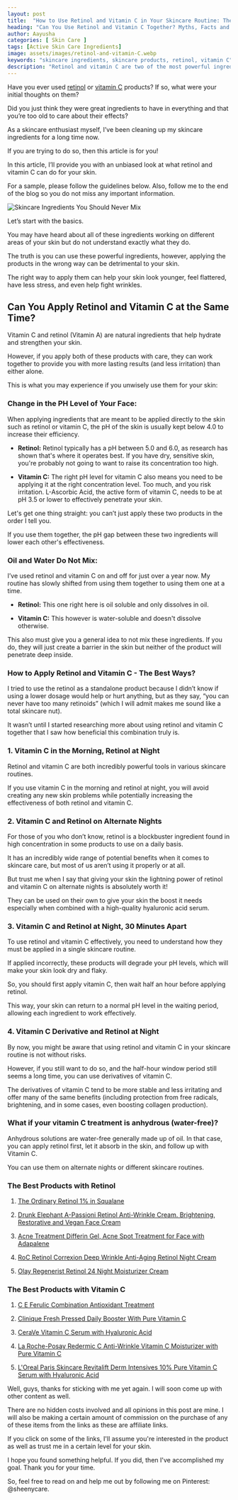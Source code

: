 ```yaml
---
layout: post
title:  "How to Use Retinol and Vitamin C in Your Skincare Routine: The Right and Wrong Way to Apply Them"
heading: "Can You Use Retinol and Vitamin C Together? Myths, Facts and Products"
author: Aayusha
categories: [ Skin Care ]
tags: [Active Skin Care Ingredients]
image: assets/images/retinol-and-vitamin-C.webp
keywords: "skincare ingredients, skincare products, retinol, vitamin C"
description: "Retinol and vitamin C are two of the most powerful ingredients for your skin. Both are known to fight wrinkles, build collagen and fade dark spots." 
---
```


Have you ever used <a href="https://www.sheenyskincare.com/retinol-in-skin-care-uses-benefits/" rel="dofollow" target="blank">retinol</a> or <a href="https://www.sheenyskincare.com/vitamin-c-benefits-for-skin/" rel="dofollow" target="blank">vitamin C</a> products? If so, what were your initial thoughts on them?

Did you just think they were great ingredients to have in everything and that you’re too old to care about their effects?

As a skincare enthusiast myself, I’ve been cleaning up my skincare ingredients for a long time now.

If you are trying to do so, then this article is for you! 

In this article, I’ll provide you with an unbiased look at what retinol and vitamin C can do for your skin.

For a sample, please follow the guidelines below. Also, follow me to the end of the blog so you do not miss any important information.


![Skincare Ingredients You Should Never Mix](/assets/images/skincare-ingredients-that-dont-go-well-together.png "Skincare Ingredients You Should Never Mix")

Let’s start with the basics.

You may have heard about all of these ingredients working on different areas of your skin but do not understand exactly what they do.

The truth is you can use these powerful ingredients, however, applying the products in the wrong way can be detrimental to your skin. 

The right way to apply them can help your skin look younger, feel flattered, have less stress, and even help fight wrinkles.

## Can You Apply Retinol and Vitamin C at the Same Time?

Vitamin C and retinol (Vitamin A) are natural ingredients that help hydrate and strengthen your skin.

However, if you apply both of these products with care, they can work together to provide you with more lasting results (and less irritation) than either alone.

This is what you may experience if you unwisely use them for your skin:

### Change in the PH Level of Your Face: 
When applying ingredients that are meant to be applied directly to the skin such as retinol or vitamin C, the pH of the skin is usually kept below 4.0 to increase their efficiency.

* <b>Retinol:</b> Retinol typically has a pH between 5.0 and 6.0, as research has shown that's where it operates best. If you have dry, sensitive skin, you're probably not going to want to raise its concentration too high.

* <b>Vitamin C:</b> The right pH level for vitamin C also means you need to be applying it at the right concentration level. Too much, and you risk irritation. L-Ascorbic Acid, the active form of vitamin C, needs to be at pH 3.5 or lower to effectively penetrate your skin.

Let's get one thing straight: you can’t just apply these two products in the order I tell you. 

If you use them together, the pH gap between these two ingredients will lower each other's effectiveness.

### Oil and Water Do Not Mix:

I’ve used retinol and vitamin C on and off for just over a year now. My routine has slowly shifted from using them together to using them one at a time. 

* <b>Retinol:</b> This one right here is oil soluble and only dissolves in oil.

* <b>Vitamin C:</b> This however is water-soluble and doesn't dissolve otherwise.

This also must give you a general idea to not mix these ingredients. If you do, they will just create a barrier in the skin but neither of the product will penetrate deep inside.

### How to Apply Retinol and Vitamin C - The Best Ways? 

I tried to use the retinol as a standalone product because I didn’t know if using a lower dosage would help or hurt anything, but as they say, “you can never have too many retinoids” (which I will admit makes me sound like a total skincare nut).

It wasn’t until I started researching more about using retinol and vitamin C together that I saw how beneficial this combination truly is.

### 1. Vitamin C in the Morning, Retinol at Night

Retinol and vitamin C are both incredibly powerful tools in various skincare routines.

If you use vitamin C in the morning and retinol at night, you will avoid creating any new skin problems while potentially increasing the effectiveness of both retinol and vitamin C.

### 2. Vitamin C and Retinol on Alternate Nights

For those of you who don’t know, retinol is a blockbuster ingredient found in high concentration in some products to use on a daily basis.

It has an incredibly wide range of potential benefits when it comes to skincare care, but most of us aren’t using it properly or at all.

But trust me when I say that giving your skin the lightning power of retinol and vitamin C on alternate nights is absolutely worth it! 

They can be used on their own to give your skin the boost it needs especially when combined with a high-quality hyaluronic acid serum.

### 3. Vitamin C and Retinol at Night, 30 Minutes Apart

To use retinol and vitamin C effectively, you need to understand how they must be applied in a single skincare routine. 

If applied incorrectly, these products will degrade your pH levels, which will make your skin look dry and flaky.

So, you should first apply vitamin C, then wait half an hour before applying retinol.

This way, your skin can return to a normal pH level in the waiting period, allowing each ingredient to work effectively.

### 4. Vitamin C Derivative and Retinol at Night

By now, you might be aware that using retinol and vitamin C in your skincare routine is not without risks.

However, if you still want to do so, and the half-hour window period still seems a long time, you can use derivatives of vitamin C.

The derivatives of vitamin C tend to be more stable and less irritating and offer many of the same benefits (including protection from free radicals, brightening, and in some cases, even boosting collagen production).

### What if your vitamin C treatment is anhydrous (water-free)?
Anhydrous solutions are water-free generally made up of oil. In that case, you can apply retinol first, let it absorb in the skin, and follow up with Vitamin C.

You can use them on alternate nights or different skincare routines.

### The Best Products with Retinol

1. <a target="_blank" href="https://www.amazon.com/gp/product/B0779YGB2G/ref=as_li_tl?ie=UTF8&camp=1789&creative=9325&creativeASIN=B0779YGB2G&linkCode=as2&tag=sheenycare-20&linkId=3272b1c882846b1995c21478626e9911">The Ordinary Retinol 1% in Squalane</a>


2. <a target="_blank" href="https://www.amazon.com/gp/product/B07KZSP4ZG/ref=as_li_tl?ie=UTF8&camp=1789&creative=9325&creativeASIN=B07KZSP4ZG&linkCode=as2&tag=sheenycare-20&linkId=17c0a129fb2420af37fa4ec34b5316fc">Drunk Elephant A-Passioni Retinol Anti-Wrinkle Cream. Brightening, Restorative and Vegan Face Cream</a>

3. <a target="_blank" href="https://www.amazon.com/gp/product/B07L1PHSY9/ref=as_li_tl?ie=UTF8&camp=1789&creative=9325&creativeASIN=B07L1PHSY9&linkCode=as2&tag=sheenycare-20&linkId=f6b758f2a2f99b43d6638ff76338481c">Acne Treatment Differin Gel, Acne Spot Treatment for Face with Adapalene</a>

4. <a target="_blank" href="https://www.amazon.com/gp/product/B00027DMI8/ref=as_li_tl?ie=UTF8&camp=1789&creative=9325&creativeASIN=B00027DMI8&linkCode=as2&tag=sheenycare-20&linkId=41586a542cd2380e359f483bcf05ebd7">RoC Retinol Correxion Deep Wrinkle Anti-Aging Retinol Night Cream</a>

5. <a target="_blank" href="https://www.amazon.com/gp/product/B08147WH37/ref=as_li_tl?ie=UTF8&camp=1789&creative=9325&creativeASIN=B08147WH37&linkCode=as2&tag=sheenycare-20&linkId=62cf8f00bd6efbc8fe0a779830350cde">Olay Regenerist Retinol 24 Night Moisturizer Cream</a>


### The Best Products with Vitamin C

1. <a target="_blank" href="https://www.amazon.com/gp/product/B000F6NX94/ref=as_li_tl?ie=UTF8&camp=1789&creative=9325&creativeASIN=B000F6NX94&linkCode=as2&tag=sheenycare-20&linkId=93e4584e17291e553db0ff85304ef0d2">C E Ferulic Combination Antioxidant Treatment</a>

2. <a target="_blank" href="https://www.amazon.com/gp/product/B078KP3NSW/ref=as_li_tl?ie=UTF8&camp=1789&creative=9325&creativeASIN=B078KP3NSW&linkCode=as2&tag=sheenycare-20&linkId=c800cb20c53896c073fb4f527d707497">Clinique Fresh Pressed Daily Booster With Pure Vitamin C</a>

3. <a target="_blank" href="https://www.amazon.com/gp/product/B07PNCCLD2/ref=as_li_tl?ie=UTF8&camp=1789&creative=9325&creativeASIN=B07PNCCLD2&linkCode=as2&tag=sheenycare-20&linkId=61b61d0472e05aa363adb2ba896f2bd1">CeraVe Vitamin C Serum with Hyaluronic Acid</a>

4. <a target="_blank" href="https://www.amazon.com/gp/product/B0038COKQ2/ref=as_li_tl?ie=UTF8&camp=1789&creative=9325&creativeASIN=B0038COKQ2&linkCode=as2&tag=sheenycare-20&linkId=2d1cd4c41fce767f0edf3794877b0e15">La Roche-Posay Redermic C Anti-Wrinkle Vitamin C Moisturizer with Pure Vitamin C</a>

5. <a target="_blank" href="https://www.amazon.com/gp/product/B07GBNTPRY/ref=as_li_tl?ie=UTF8&camp=1789&creative=9325&creativeASIN=B07GBNTPRY&linkCode=as2&tag=sheenycare-20&linkId=f67010cc577d56c7d290a52f6d844f73">L'Oreal Paris Skincare Revitalift Derm Intensives 10% Pure Vitamin C Serum with Hyaluronic Acid</a>

Well, guys, thanks for sticking with me yet again. I will soon come up with other content as well.

There are no hidden costs involved and all opinions in this post are mine. I will also be making a certain amount of commission on the purchase of any of these items from the links as these are affiliate links.

If you click on some of the links, I'll assume you're interested in the product as well as trust me in a certain level for your skin.

I hope you found something helpful. If you did, then I've accomplished my goal. Thank you for your time.

So, feel free to read on and help me out by following me on Pinterest: @sheenycare.
